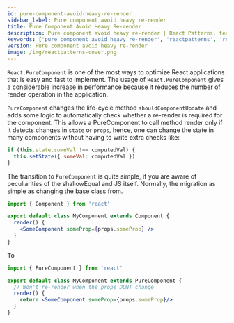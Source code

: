```yaml
---
id: pure-component-avoid-heavy-re-render
sidebar_label: Pure component avoid heavy re-render
title: Pure Component Avoid Heavy Re-render
description: Pure component avoid heavy re-render | React Patterns, techniques, tips and tricks in development for Ract developer.
keywords: ['pure component avoid heavy re-render', 'reactpatterns', 'react patterns', 'reactjspatterns', 'reactjs patterns', 'react', 'reactjs', 'react techniques', 'react tips and tricks']
version: Pure component avoid heavy re-render
image: /img/reactpatterns-cover.png
---
```


`React.PureComponent` is one of the most ways to optimize React applications that is easy and fast to implement. The usage of `React.PureComponent` gives a considerable increase in performance because it reduces the number of render operation in the application.

`PureComponent` changes the life-cycle method `shouldComponentUpdate` and adds some logic to automatically check whether a re-render is required for the component. This allows a PureComponent to call method render only if it detects changes in `state` or `props`, hence, one can change the state in many components without having to write extra checks like:

```jsx
if (this.state.someVal !== computedVal) {
  this.setState({ someVal: computedVal })
}
```

The transition to `PureComponent` is quite simple, if you are aware of peculiarities of the shallowEqual and JS itself. Normally, the migration as simple as changing the base class from.

```jsx
import { Component } from 'react'

export default class MyComponent extends Component {
  render() {
    <SomeComponent someProp={props.someProp} />
  }
}
```

To

```jsx
import { PureComponent } from 'react'

export default class MyComponent extends PureComponent {
  // Won't re-render when the props DONT change
  render() {
    return <SomeComponent someProp={props.someProp}/>
  }
}
```
